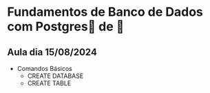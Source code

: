 # Fundamentos de Banco de Dados com Postgres🏦 de 🎲

## Aula dia 15/08/2024

- Comandos Básicos 
  - CREATE DATABASE
  - CREATE TABLE
 
